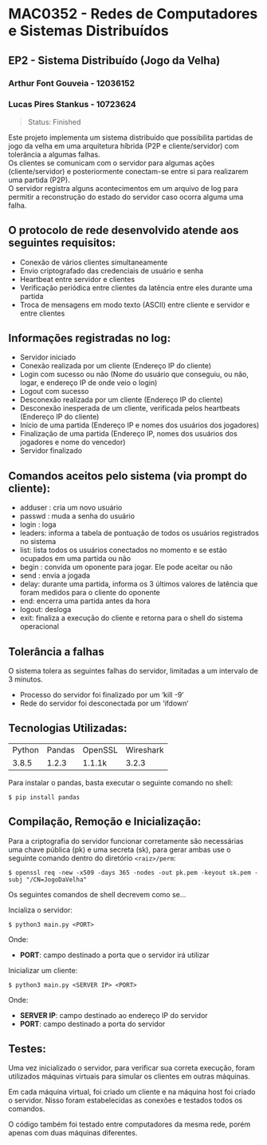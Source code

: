 # MAC0352 - Redes de  Computadores e Sistemas Distribuídos
## EP2 - Sistema Distribuído (Jogo da Velha)
### Arthur Font Gouveia - 12036152
### Lucas Pires Stankus - 10723624
> Status: Finished

Este projeto implementa um sistema distribuído que possibilita partidas de jogo da velha em uma arquitetura híbrida (P2P e cliente/servidor) com tolerância a algumas falhas.\
Os clientes se comunicam com o servidor para algumas ações (cliente/servidor) e posteriormente conectam-se entre si para realizarem uma partida (P2P).\
O servidor registra alguns acontecimentos em um arquivo de log para permitir a reconstrução do estado do servidor caso ocorra alguma uma falha.

## O protocolo de rede desenvolvido atende aos seguintes requisitos:
+ Conexão de vários clientes simultaneamente
+ Envio criptografado das credenciais de usuário e senha
+ Heartbeat entre servidor e clientes
+ Verificação periódica entre clientes da latência entre eles durante uma partida
+ Troca de mensagens em modo texto (ASCII) entre cliente e servidor e entre clientes

## Informações registradas no log:
* Servidor iniciado
* Conexão realizada por um cliente (Endereço IP do cliente)
* Login com sucesso ou não (Nome do usuário que conseguiu, ou não, logar, e endereço IP de onde veio o login)
* Logout com sucesso
* Desconexão realizada por um cliente (Endereço IP do cliente)
* Desconexão inesperada de um cliente, verificada pelos heartbeats (Endereço IP do cliente)
* Início de uma partida (Endereço IP e nomes dos usuários dos jogadores)
* Finalização de uma partida (Endereço IP, nomes dos usuários dos jogadores e nome do vencedor)
* Servidor finalizado

## Comandos aceitos pelo sistema (via prompt do cliente):
* adduser <usuario> <senha>: cria um novo usuário
* passwd <senha antiga> <senha nova>: muda a senha do usuário
* login <usuario> <senha>: loga
* leaders: informa a tabela de pontuação de todos os usuários registrados no sistema
* list: lista todos os usuários conectados no momento e se estão ocupados em uma partida ou não
* begin <oponente>: convida um oponente para jogar. Ele pode aceitar ou não
* send <linha> <coluna>: envia a jogada
* delay: durante uma partida, informa os 3 últimos valores de latência que foram medidos para o
cliente do oponente
* end: encerra uma partida antes da hora
* logout: desloga
* exit: finaliza a execução do cliente e retorna para o shell do sistema operacional

## Tolerância a falhas
O sistema tolera as seguintes falhas do servidor, limitadas a um intervalo de 3 minutos.
* Processo do servidor foi finalizado por um ‘kill -9‘
* Rede do servidor foi desconectada por um ‘ifdown‘

## Tecnologias Utilizadas:

<table>
  <tr>
    <td>Python</td>
    <td>Pandas</td>
    <td>OpenSSL</td>
    <td>Wireshark</td>
  </tr>
  <tr>
    <td>3.8.5</td>
    <td>1.2.3</td>
    <td>1.1.1k</td>
    <td>3.2.3</td>
  </tr>
</table>

Para instalar o pandas, basta executar o seguinte comando no shell:
```
$ pip install pandas
```
## Compilação, Remoção e Inicialização:
Para a criptografia do servidor funcionar corretamente são necessárias uma chave pública (pk) e uma secreta (sk), para gerar ambas use o seguinte comando dentro do diretório `<raiz>/perm`:
```
$ openssl req -new -x509 -days 365 -nodes -out pk.pem -keyout sk.pem -subj "/CN=JogoDaVelha"
```

Os seguintes comandos de shell decrevem como se...

Incializa o servidor:
```
$ python3 main.py <PORT>
```
Onde:
+ **PORT**: campo destinado a porta que o servidor irá utilizar

Inicializar um cliente:
```
$ python3 main.py <SERVER IP> <PORT>
```
Onde:
+ **SERVER IP**: campo destinado ao endereço IP do servidor
+ **PORT**: campo destinado a porta do servidor

## Testes:
Uma vez inicializado o servidor, para verificar sua correta execução, foram utilizados máquinas virtuais para simular os clientes em outras máquinas.

Em cada máquina virtual, foi criado um cliente e na máquina host foi criado o servidor. Nisso foram estabelecidas as conexões e testados todos os comandos.

O código também foi testado entre computadores da mesma rede, porém apenas com duas máquinas diferentes.
